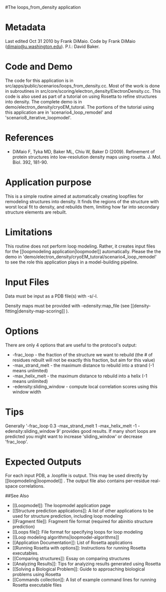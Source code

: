 #The loops\_from\_density application

Metadata
========

Last edited Oct 31 2010 by Frank DiMaio. Code by Frank DiMaio (dimaio@u.washington.edu). P.I.: David Baker.

Code and Demo
=============

The code for this application is in src/apps/public/scenarios/loops\_from\_density.cc. Most of the work is done in subroutines in src/core/scoring/electron\_density/ElectronDensity.cc. This code is also used as part of a tutorial on using Rosetta to refine structures into density. The complete demo is in demo/electron\_density/cryoEM\_tutoral. The portions of the tutorial using this application are in 'scenario4\_loop\_remodel' and 'scenario8\_iterative\_loopmodel'.

References
==========

-   DiMaio F, Tyka MD, Baker ML, Chiu W, Baker D (2009). Refinement of protein structures into low-resolution density maps using rosetta. J. Mol. Biol. 392, 181-90.

Application purpose
===========================================

This is a simple routine aimed at automatically creating loopfiles for remodeling structures into density. It finds the regions of the structure with worst local fit to density, and rebuilds them, limiting how far into secondary structure elements are rebuilt.

Limitations
===========

This routine does not perform loop modeling. Rather, it creates input files for the [[loopmodeling application|loopmodel]] automatically. Please the the demo in 'demo/electron\_density/cryoEM\_tutoral/scenario4\_loop\_remodel' to see the role this application plays in a model-building pipeline.

Input Files
===========

Data must be input as a PDB file(s) with -s/-l.

Density maps must be provided with -edensity:map\_file (see [[density-fitting|density-map-scoring]] ).

Options
=======

There are only 4 options that are useful to the protocol's output:

-   -frac\_loop - the fraction of the structure we want to rebuild (the \# of residues rebuilt will not be exactly this fraction, but aim for this value)
-   -max\_strand\_melt - the maximum distance to rebuild into a strand (-1 means unlimited)
-   -max\_helix\_melt - the maximum distance to rebuild into a helix (-1 means unlimited)
-   -edensity:sliding\_window - compute local correlation scores using this window width

Tips
====

Generally '-frac\_loop 0.3 -max\_strand\_melt 1 -max\_helix\_melt -1 -edensity:sliding\_window 9' provides good results. If many short loops are predicted you might want to increase 'sliding\_window' or decrease 'frac\_loop'.

Expected Outputs
================

For each input PDB, a .loopfile is output. This may be used directly by [[loopmodeling|loopmodel]] . The output file also contains per-residue real-space correlations.


##See Also

* [[Loopmodel]]: The loopmodel application page
* [[Structure prediction applications]]: A list of other applications to be used for structure prediction, including loop modeling
* [[Fragment file]]: Fragment file format (required for abinitio structure prediction)
* [[Loops file]]: File format for specifying loops for loop modeling
* [[Loop modeling algorithms|loopmodel-algorithms]]
* [[Application Documentation]]: List of Rosetta applications
* [[Running Rosetta with options]]: Instructions for running Rosetta executables.
* [[Comparing structures]]: Essay on comparing structures
* [[Analyzing Results]]: Tips for analyzing results generated using Rosetta
* [[Solving a Biological Problem]]: Guide to approaching biological problems using Rosetta
* [[Commands collection]]: A list of example command lines for running Rosetta executable files